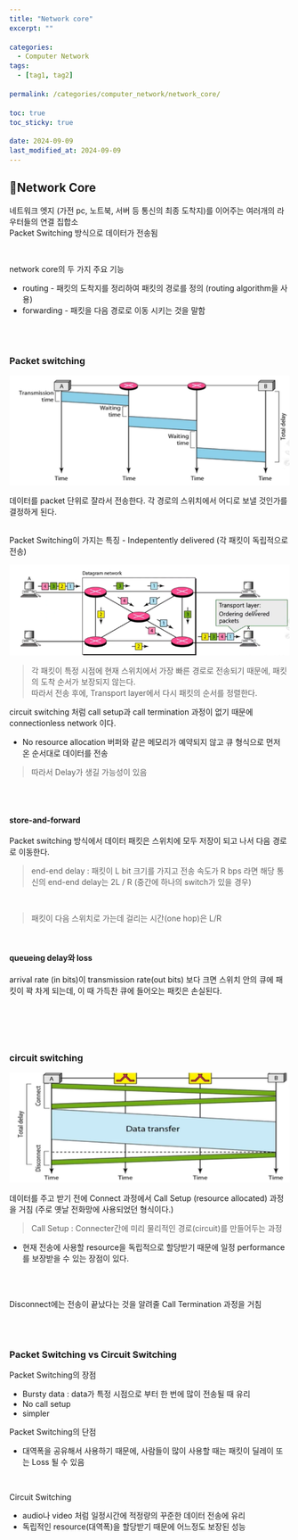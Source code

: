 ```yaml
---
title: "Network core"
excerpt: ""

categories:
  - Computer Network
tags:
  - [tag1, tag2]

permalink: /categories/computer_network/network_core/

toc: true
toc_sticky: true

date: 2024-09-09
last_modified_at: 2024-09-09
---
```


## 🦥Network Core
네트워크 엣지 (가전 pc, 노트북, 서버 등 통신의 최종 도착지)를 이어주는 여러개의 라우터들의 연결 집합소
<br> Packet Switching 방식으로 데이터가 전송됨

<br>

network core의 두 가지 주요 기능
- routing - 패킷의 도착지를 정리하여 패킷의 경로를 정의 (routing algorithm을 사용)
- forwarding - 패킷을 다음 경로로 이동 시키는 것을 말함



<br><br>

### Packet switching

![packet switching](/assets\images\posts_img\network\packet_switching.png)

데이터를 packet 단위로 잘라서 전송한다. 각 경로의 스위치에서 어디로 보낼 것인가를 결정하게 된다. 

<br>
Packet Switching이 가지는 특징
- Indepentently delivered (각 패킷이 독립적으로 전송)
  
  ![packet switching](/assets\images\posts_img\network\packet_switching2.png)

> 각 패킷이 특정 시점에 현재 스위치에서 가장 빠른 경로로 전송되기 때문에, 패킷의 도착 순서가 보장되지 않는다. <br>
> 따라서 전송 후에, Transport layer에서 다시 패킷의 순서를 정렬한다. 

circuit switching 처럼 call setup과 call termination 과정이 없기 때문에 connectionless network 이다.

- No resource allocation
버퍼와 같은 메모리가 예약되지 않고 큐 형식으로 먼저 온 순서대로 데이터를 전송 
> 따라서 Delay가 생길 가능성이 있음


<br><br>

#### store-and-forward 
Packet switching 방식에서 데이터 패킷은 스위치에 모두 저장이 되고 나서 다음 경로로 이동한다.

> end-end delay : 패킷이 L bit 크기를 가지고 전송 속도가 R bps 라면 해당 통신의 end-end delay는 2L / R  (중간에 하나의 switch가 있을 경우)

<br>

> 패킷이 다음 스위치로 가는데 걸리는 시간(one hop)은 L/R

<br>

#### queueing delay와 loss
arrival rate (in bits)이 transmission rate(out bits) 보다 크면 스위치 안의 큐에 패킷이 꽉 차게 되는데, 이 때 가득찬 큐에 들어오는 패킷은 손실된다.

<br><br>


<br>

### circuit switching

![circuit switching](/assets\images\posts_img\network\circuit_switching.png)

데이터를 주고 받기 전에 Connect 과정에서 Call Setup (resource allocated) 과정을 거침 (주로 옛날 전화망에 사용되었던 형식이다.)

> Call Setup : Connecter간에 미리 물리적인 경로(circuit)를 만들어두는 과정 <br>

* 현재 전송에 사용할 resource을 독립적으로 할당받기 때문에 일정 performance를 보장받을 수 있는 장점이 있다.

<br> <br>

Disconnect에는 전송이 끝났다는 것을 알려줄 Call Termination 과정을 거침

<br><br>

### Packet Switching vs Circuit Switching
Packet Switching의 장점
- Bursty data : data가 특정 시점으로 부터 한 번에 많이 전송될 때 유리
- No call setup
- simpler

Packet Switching의 단점
- 대역폭을 공유해서 사용하기 때문에, 사람들이 많이 사용할 때는 패킷이 딜레이 또는 Loss 될 수 있음

<br>

Circuit Switching
- audio나 video 처럼 일정시간에 적정량의 꾸준한 데이터 전송에 유리
- 독립적인 resource(대역폭)을 할당받기 때문에 어느정도 보장된 성능
